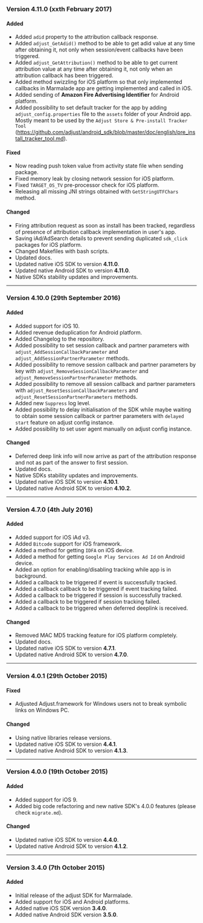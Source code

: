 ### Version 4.11.0 (xxth February 2017)
#### Added
- Added `adid` property to the attribution callback response.
- Added `adjust_GetAdid()` method to be able to get adid value at any time after obtaining it, not only when session/event callbacks have been triggered.
- Added `adjust_GetAttribution()` method to be able to get current attribution value at any time after obtaining it, not only when an attribution callback has been triggered.
- Added method swizzling for iOS platform so that only implemented callbacks in Marmalade app are getting implemented and called in iOS.
- Added sending of **Amazon Fire Advertising Identifier** for Android platform.
- Added possibility to set default tracker for the app by adding `adjust_config.properties` file to the `assets` folder of your Android app. Mostly meant to be used by the `Adjust Store & Pre-install Tracker Tool` (https://github.com/adjust/android_sdk/blob/master/doc/english/pre_install_tracker_tool.md).

#### Fixed
- Now reading push token value from activity state file when sending package.
- Fixed memory leak by closing network session for iOS platform.
- Fixed `TARGET_OS_TV` pre-processor check for iOS platform.
- Releasing all missing JNI strings obtained with `GetStringUTFChars` method.

#### Changed
- Firing attribution request as soon as install has been tracked, regardless of presence of attribution callback implementation in user's app.
- Saving iAd/AdSearch details to prevent sending duplicated `sdk_click` packages for iOS platform.
- Changed Makefiles with bash scripts.
- Updated docs.
- Updated native iOS SDK to version **4.11.0**.
- Updated native Android SDK to version **4.11.0**.
- Native SDKs stability updates and improvements.

---

### Version 4.10.0 (29th September 2016)
#### Added
- Added support for iOS 10.
- Added revenue deduplication for Android platform.
- Added Changelog to the repository.
- Added possibility to set session callback and partner parameters with `adjust_AddSessionCallbackParameter` and `adjust_AddSessionPartnerParameter` methods.
- Added possibility to remove session callback and partner parameters by key with `adjust_RemoveSessionCallbackParameter` and `adjust_RemoveSessionPartnerParameter` methods.
- Added possibility to remove all session callback and partner parameters with `adjust_ResetSessionCallbackParameters` and `adjust_ResetSessionPartnerParameters` methods.
- Added new `Suppress` log level.
- Added possibility to delay initialisation of the SDK while maybe waiting to obtain some session callback or partner parameters with `delayed start` feature on adjust config instance.
- Added possibility to set user agent manually on adjust config instance.

#### Changed
- Deferred deep link info will now arrive as part of the attribution response and not as part of the answer to first session.
- Updated docs.
- Native SDKs stability updates and improvements.
- Updated native iOS SDK to version **4.10.1**.
- Updated native Android SDK to version **4.10.2**.

---

### Version 4.7.0 (4th July 2016)
#### Added
- Added support for iOS iAd v3.
- Added `Bitcode` support for iOS framework.
- Added a method for getting `IDFA` on iOS device.
- Added a method for getting `Google Play Services Ad Id` on Android device.
- Added an option for enabling/disabling tracking while app is in background.
- Added a callback to be triggered if event is successfully tracked.
- Added a callback callback to be triggered if event tracking failed.
- Added a callback to be triggered if session is successfully tracked.
- Added a callback to be triggered if session tracking failed.
- Added a callback to be triggered when deferred deeplink is received.

#### Changed
- Removed MAC MD5 tracking feature for iOS platform completely.
- Updated docs.
- Updated native iOS SDK to version **4.7.1**.
- Updated native Android SDK to version **4.7.0**.

---

### Version 4.0.1 (29th October 2015)
#### Fixed
- Adjusted Adjust.framework for Windows users not to break symbolic links on Windows PC.

#### Changed
- Using native libraries release versions.
- Updated native iOS SDK to version **4.4.1**.
- Updated native Android SDK to version **4.1.3**.

---

### Version 4.0.0 (19th October 2015)
#### Added
- Added support for iOS 9.
- Added big code refactoring and new native SDK's 4.0.0 features (please check `migrate.md`).

#### Changed
- Updated native iOS SDK to version **4.4.0**.
- Updated native Android SDK to version **4.1.2**.

---

### Version 3.4.0 (7th October 2015)
#### Added
- Initial release of the adjust SDK for Marmalade.
- Added support for iOS and Android platforms.
- Added native iOS SDK version **3.4.0**.
- Added native Android SDK version **3.5.0**.
